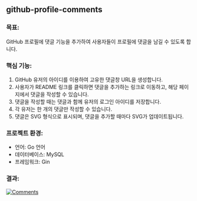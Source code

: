 ## github-profile-comments

### 목표:

GitHub 프로필에 댓글 기능을 추가하여 사용자들이 프로필에 댓글을 남길 수 있도록 합니다.

### 핵심 기능:

1. GitHub 유저의 아이디를 이용하여 고유한 댓글창 URL을 생성합니다.
2. 사용자가 README 링크를 클릭하면 댓글을 추가하는 링크로 이동하고, 해당 페이지에서 댓글을 작성할 수 있습니다.
3. 댓글을 작성할 때는 댓글과 함께 유저의 로그인 아이디를 저장합니다.
4. 각 유저는 한 개의 댓글만 작성할 수 있습니다.
5. 댓글은 SVG 형식으로 표시되며, 댓글을 추가할 때마다 SVG가 업데이트됩니다.

### 프로젝트 환경:

-   언어: Go 언어
-   데이터베이스: MySQL
-   프레임워크: Gin

### 결과:

[![Comments](https://comment.injunweb.com/api/user/in-jun/svg)](https://comment.injunweb.com/in-jun)
